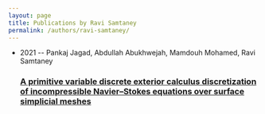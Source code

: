```yaml
---
layout: page
title: Publications by Ravi Samtaney
permalink: /authors/ravi-samtaney/
---
```


<ul class="post-list">
<li><span class='post-meta'>2021 -- Pankaj Jagad, Abdullah Abukhwejah, Mamdouh Mohamed, Ravi Samtaney</span><h3><a class='post-link' href='../../a-primitive-variable-discrete-exterior-calculus-discretization-of-incompressible-navier-stokes-equations-over-surface-simplicial-meshes'>A primitive variable discrete exterior calculus discretization of incompressible Navier–Stokes equations over surface simplicial meshes</a></h3></li>

</ul>
